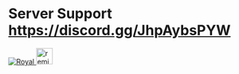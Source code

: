 # Server Support https://discord.gg/JhpAybsPYW
<a href="https://top.gg/bot/751751095600021514">
    <img src="https://top.gg/api/widget/751751095600021514.svg" alt="Royal" />
</a>
<!-- Remix Button -->
<a href="https://glitch.com/edit/?utm_content=project_garnet-peppered-hallway&utm_source=remix_this&utm_medium=button&utm_campaign=glitchButton#!/remix/garnet-peppered-hallway">
  <img src="https://cdn.glitch.com/2bdfb3f8-05ef-4035-a06e-2043962a3a13%2Fremix%402x.png?1513093958726" alt="remix this" height="33">
</a>
